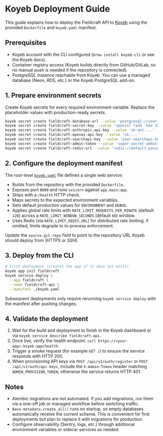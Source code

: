 # Koyeb Deployment Guide

This guide explains how to deploy the Fieldcraft API to [Koyeb](https://www.koyeb.com/) using the provided `Dockerfile` and `koyeb.yaml` manifest.

## Prerequisites
- Koyeb account with the CLI configured (`brew install koyeb-cli` or see the Koyeb docs).
- Container registry access (Koyeb builds directly from GitHub/GitLab, so no manual push is needed if the repository is connected).
- PostgreSQL instance reachable from Koyeb. You can use a managed database (Neon, RDS, etc.) or the Koyeb PostgreSQL add-on.

## 1. Prepare environment secrets

Create Koyeb secrets for every required environment variable. Replace the placeholder values with production-ready secrets.

```bash
koyeb secret create fieldcraft-database-url --value 'postgresql://user:pass@host:5432/db'
koyeb secret create fieldcraft-secret-key --value 'openssl rand -hex 32'
koyeb secret create fieldcraft-anthropic-api-key --value 'sk-ant-...'
koyeb secret create fieldcraft-openai-api-key --value 'sk-...'
koyeb secret create fieldcraft-searchapi-key --value 'your-searchapi-key'  # optional if not using SearchAPI
koyeb secret create fieldcraft-admin-token --value 'super-secret-admin-token'
koyeb secret create fieldcraft-redis-url --value 'redis://default:password@redis-host:6379/0'
```

## 2. Configure the deployment manifest

The root-level [`koyeb.yaml`](../../koyeb.yaml) file defines a single web service:

- Builds from the repository with the provided `Dockerfile`.
- Exposes port `8000` and runs `uvicorn` against `app.main:app`.
- Ships with a `/health` HTTP check.
- Maps secrets to the expected environment variables.
- Sets default production values for `ENVIRONMENT` and `DEBUG`.
- Applies global rate limits with `RATE_LIMIT_REQUESTS_PER_MINUTE` (default `120`) across a `RATE_LIMIT_WINDOW_SECONDS` (default `60`) window.
- Uses Redis (via `RATE_LIMIT_REDIS_URL`) for distributed rate limiting; if omitted, limits degrade to in-process enforcement.

Update the `source.git.repo` field to point to the repository URL Koyeb should deploy from (HTTPS or SSH).

## 3. Deploy from the CLI

```bash
# First deployment (creates the app if it does not exist)
koyeb app init fieldcraft
koyeb service deploy \
  --app fieldcraft \
  --name fieldcraft-api \
  --manifest ./koyeb.yaml
```

Subsequent deployments only require rerunning `koyeb service deploy` with the manifest after pushing changes.

## 4. Validate the deployment

1. Wait for the build and deployment to finish in the Koyeb dashboard or via `koyeb service describe fieldcraft-api`.
2. Once live, verify the health endpoint: `curl https://<your-app>.koyeb.app/health`.
3. Trigger a smoke request (for example `GET /`) to ensure the service responds with HTTP 200.
4. When provisioning API keys via `POST /api/v1/auth/register` or `POST /api/v1/auth/api-keys`, include the `X-Admin-Token` header matching `ADMIN_PROVISION_TOKEN`; otherwise the service returns HTTP 401.

## Notes
- Alembic migrations are not automated. If you add migrations, run them via a one-off job or managed workflow before switching traffic.
- `Base.metadata.create_all()` runs on startup, so empty databases automatically receive the current schema. This is convenient for first deployments but plan to replace it with migrations for production.
- Configure observability (Sentry, logs, etc.) through additional environment variables or sidecar services as needed.
